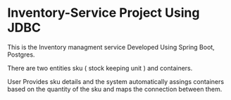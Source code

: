 # Inventory-Service Project Using JDBC
This is the Inventory managment service Developed Using Spring Boot, Postgres.

There are two entities sku ( stock keeping unit ) and containers.

User Provides sku details and the system automatically assings containers based on the quantity of the sku and maps the connection between them.
